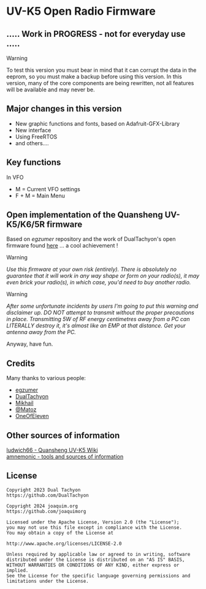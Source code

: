 # UV-K5 Open Radio Firmware

## ..... Work in PROGRESS - not for everyday use .....
> [!WARNING]  
> To test this version you must bear in mind that it can corrupt the data in the eeprom, so you must make a backup before using this version.
> In this version, many of the core components are being rewritten, not all features will be available and may never be.

## Major changes in this version

- New graphic functions and fonts, based on Adafruit-GFX-Library
- New interface
- Using FreeRTOS
- and others....

## Key functions

In VFO

- M = Current VFO settings
- F + M = Main Menu  

## Open implementation of the Quansheng UV-K5/K6/5R firmware

Based on *egzumer* repository and the work of DualTachyon's open firmware found [here](https://github.com/DualTachyon/uv-k5-firmware) ... a cool achievement !

> [!WARNING]  
> *Use this firmware at your own risk (entirely). There is absolutely no guarantee that it will work in any way shape or form on your radio(s), it may even brick your radio(s), in which case, you'd need to buy another radio.*

> [!WARNING]
> *After some unfortunate incidents by users I'm going to put this warning and disclaimer up. DO NOT attempt to transmit without the proper precautions in place. Transmitting 5W of RF energy centimetres away from a PC can LITERALLY destroy it, it's almost like an EMP at that distance. Get your antenna away from the PC.*

Anyway, have fun.




## Credits

Many thanks to various people:

* [egzumer](https://github.com/egzumer/uv-k5-firmware-custom)
* [DualTachyon](https://github.com/DualTachyon)
* [Mikhail](https://github.com/fagci)
* [@Matoz](https://github.com/spm81)
* [OneOfEleven](https://github.com/OneOfEleven)


## Other sources of information

[ludwich66 - Quansheng UV-K5 Wiki](https://github.com/ludwich66/Quansheng_UV-K5_Wiki/wiki)<br>
[amnemonic - tools and sources of information](https://github.com/amnemonic/Quansheng_UV-K5_Firmware)

## License

    Copyright 2023 Dual Tachyon
    https://github.com/DualTachyon

    Copyright 2024 joaquim.org
    https://github.com/joaquimorg

    Licensed under the Apache License, Version 2.0 (the "License");
    you may not use this file except in compliance with the License.
    You may obtain a copy of the License at

    http://www.apache.org/licenses/LICENSE-2.0

    Unless required by applicable law or agreed to in writing, software
    distributed under the License is distributed on an "AS IS" BASIS,
    WITHOUT WARRANTIES OR CONDITIONS OF ANY KIND, either express or implied.
    See the License for the specific language governing permissions and
    limitations under the License.

